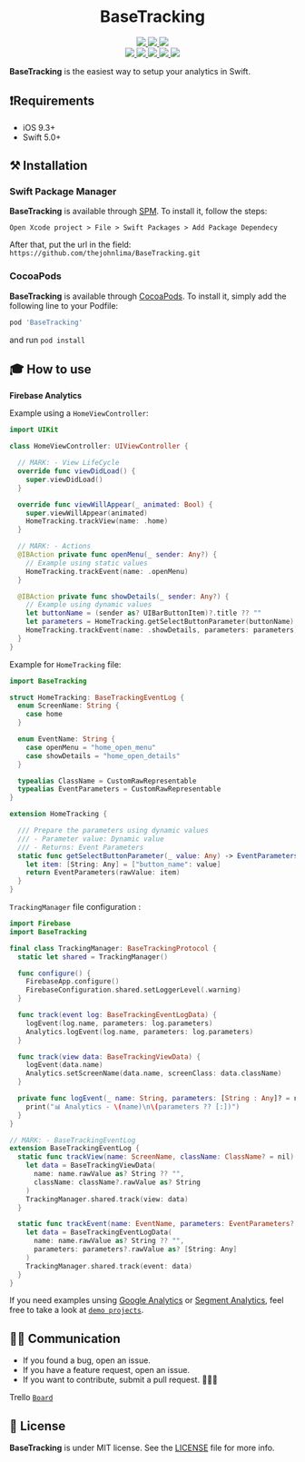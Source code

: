 <h1 align="center">BaseTracking</h1>

<p align="center">
 <a href="https://github.com/thejohnlima/BaseTracking/releases">
  <img src="https://img.shields.io/github/v/release/thejohnlima/BaseTracking?style=for-the-badge">
 </a>
 <a href="https://github.com/thejohnlima/BaseTracking/actions">
  <img src="https://img.shields.io/github/workflow/status/thejohnlima/BaseTracking/CI/master?style=for-the-badge">
 </a>
 <a href="https://cocoapods.org/pods/BaseTracking">
  <img src="https://img.shields.io/badge/Cocoa%20Pods-✓-4BC51D.svg?style=for-the-badge">
 </a><br>
 <a href="https://github.com/thejohnlima/BaseTracking">
  <img src="https://img.shields.io/github/repo-size/thejohnlima/BaseTracking.svg?style=for-the-badge">
 </a>
 <a href="https://raw.githubusercontent.com/thejohnlima/BaseTracking/master/LICENSE">
  <img src="https://img.shields.io/github/license/thejohnlima/BaseTracking.svg?style=for-the-badge">
 </a>
 <a href="https://developer.apple.com/ios/">
  <img src="https://img.shields.io/cocoapods/p/BaseTracking?style=for-the-badge">
 </a>
 <a href="https://developer.apple.com/swift/">
  <img src="https://img.shields.io/badge/Swift-5-blue.svg?style=for-the-badge">
 </a>
 <a href="https://paypal.me/johncls">
  <img src="https://img.shields.io/badge/Donate-PayPal-blue.svg?style=for-the-badge">
 </a>
</p>

**BaseTracking** is the easiest way to setup your analytics in Swift.

## ❗️Requirements

- iOS 9.3+
- Swift 5.0+

## ⚒ Installation

### Swift Package Manager

**BaseTracking** is available through [SPM](https://developer.apple.com/videos/play/wwdc2019/408/). To install
it, follow the steps:

```script
Open Xcode project > File > Swift Packages > Add Package Dependecy
```

After that, put the url in the field: `https://github.com/thejohnlima/BaseTracking.git`

### CocoaPods

**BaseTracking** is available through [CocoaPods](https://cocoapods.org/pods/BaseTracking). To install
it, simply add the following line to your Podfile:

```ruby
pod 'BaseTracking'
```

and run `pod install`

## 🎓 How to use

**Firebase Analytics**

Example using a `HomeViewController`:

```swift
import UIKit

class HomeViewController: UIViewController {

  // MARK: - View LifeCycle
  override func viewDidLoad() {
    super.viewDidLoad()
  }

  override func viewWillAppear(_ animated: Bool) {
    super.viewWillAppear(animated)
    HomeTracking.trackView(name: .home)
  }

  // MARK: - Actions
  @IBAction private func openMenu(_ sender: Any?) {
    // Example using static values
    HomeTracking.trackEvent(name: .openMenu)
  }

  @IBAction private func showDetails(_ sender: Any?) {
    // Example using dynamic values
    let buttonName = (sender as? UIBarButtonItem)?.title ?? ""
    let parameters = HomeTracking.getSelectButtonParameter(buttonName)
    HomeTracking.trackEvent(name: .showDetails, parameters: parameters)
  }
}
```

Example for `HomeTracking` file:

```swift
import BaseTracking

struct HomeTracking: BaseTrackingEventLog {
  enum ScreenName: String {
    case home
  }

  enum EventName: String {
    case openMenu = "home_open_menu"
    case showDetails = "home_open_details"
  }

  typealias ClassName = CustomRawRepresentable
  typealias EventParameters = CustomRawRepresentable
}

extension HomeTracking {

  /// Prepare the parameters using dynamic values
  /// - Parameter value: Dynamic value
  /// - Returns: Event Parameters
  static func getSelectButtonParameter(_ value: Any) -> EventParameters? {
    let item: [String: Any] = ["button_name": value]
    return EventParameters(rawValue: item)
  }
}
```

`TrackingManager` file configuration :

```swift
import Firebase
import BaseTracking

final class TrackingManager: BaseTrackingProtocol {
  static let shared = TrackingManager()

  func configure() {
    FirebaseApp.configure()
    FirebaseConfiguration.shared.setLoggerLevel(.warning)
  }

  func track(event log: BaseTrackingEventLogData) {
    logEvent(log.name, parameters: log.parameters)
    Analytics.logEvent(log.name, parameters: log.parameters)
  }

  func track(view data: BaseTrackingViewData) {
    logEvent(data.name)
    Analytics.setScreenName(data.name, screenClass: data.className)
  }

  private func logEvent(_ name: String, parameters: [String : Any]? = nil) {
    print("📊 Analytics - \(name)\n\(parameters ?? [:])")
  }
}

// MARK: - BaseTrackingEventLog
extension BaseTrackingEventLog {
  static func trackView(name: ScreenName, className: ClassName? = nil) {
    let data = BaseTrackingViewData(
      name: name.rawValue as? String ?? "",
      className: className?.rawValue as? String
    )
    TrackingManager.shared.track(view: data)
  }

  static func trackEvent(name: EventName, parameters: EventParameters? = nil) {
    let data = BaseTrackingEventLogData(
      name: name.rawValue as? String ?? "",
      parameters: parameters?.rawValue as? [String: Any]
    )
    TrackingManager.shared.track(event: data)
  }
}
```

If you need examples unsing [Google Analytics](https://analytics.google.com) or [Segment Analytics](http://segment.com), feel free to take a look at [`demo projects`](https://github.com/thejohnlima/BaseTracking/tree/master/Examples/).

## 🙋🏻‍ Communication

- If you found a bug, open an issue.
- If you have a feature request, open an issue.
- If you want to contribute, submit a pull request. 👨🏻‍💻

Trello [`Board`](https://trello.com/b/IapEnelI)
## 📜 License

**BaseTracking** is under MIT license. See the [LICENSE](https://raw.githubusercontent.com/thejohnlima/BaseTracking/master/LICENSE) file for more info.
